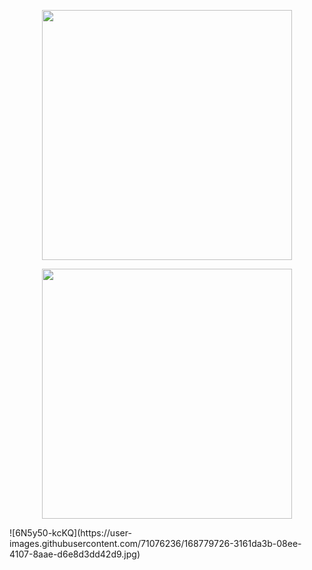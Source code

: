 <p align="center"><a href="https://laravel.com" target="_blank"><img src="https://raw.githubusercontent.com/laravel/art/master/logo-lockup/5%20SVG/2%20CMYK/1%20Full%20Color/laravel-logolockup-cmyk-red.svg" width="400"></a></p>

<p align="center"><a href="https://laravel.com" target="_blank"><img src="https://user-images.githubusercontent.com/71076236/168779726-3161da3b-08ee-4107-8aae-d6e8d3dd42d9.jpg" width="400"></a></p>
![6N5y50-kcKQ](https://user-images.githubusercontent.com/71076236/168779726-3161da3b-08ee-4107-8aae-d6e8d3dd42d9.jpg)
